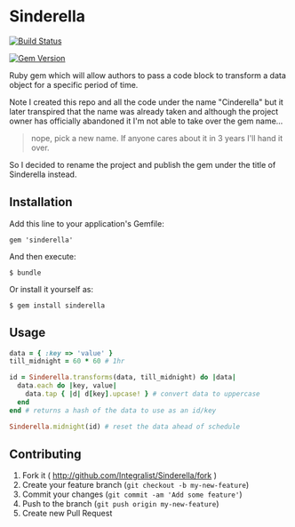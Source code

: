 # Sinderella

[![Build Status](https://travis-ci.org/Integralist/Sinderella.png?branch=master)](https://travis-ci.org/Integralist/Sinderella)

[![Gem Version](https://badge.fury.io/rb/sinderella.png)](http://badge.fury.io/rb/sinderella)

Ruby gem which will allow authors to pass a code block to transform a data object for a specific period of time.

Note I created this repo and all the code under the name "Cinderella" but it later transpired that the name was already taken and although the project owner has officially abandoned it I'm not able to take over the gem name...

> nope, pick a new name. If anyone cares about it in 3 years I'll hand it over.

So I decided to rename the project and publish the gem under the title of Sinderella instead.

## Installation

Add this line to your application's Gemfile:

    gem 'sinderella'

And then execute:

    $ bundle

Or install it yourself as:

    $ gem install sinderella

## Usage

```ruby
data = { :key => 'value' }
till_midnight = 60 * 60 # 1hr

id = Sinderella.transforms(data, till_midnight) do |data|
  data.each do |key, value|
    data.tap { |d| d[key].upcase! } # convert data to uppercase
  end
end # returns a hash of the data to use as an id/key

Sinderella.midnight(id) # reset the data ahead of schedule
```

## Contributing

1. Fork it ( http://github.com/Integralist/Sinderella/fork )
2. Create your feature branch (`git checkout -b my-new-feature`)
3. Commit your changes (`git commit -am 'Add some feature'`)
4. Push to the branch (`git push origin my-new-feature`)
5. Create new Pull Request
